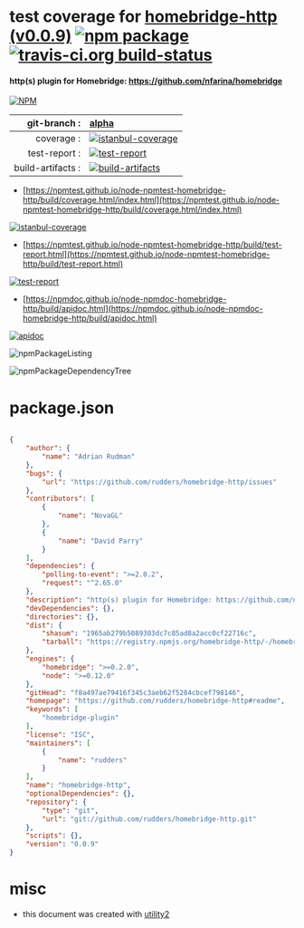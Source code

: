 # test coverage for  [homebridge-http (v0.0.9)](https://github.com/rudders/homebridge-http#readme)  [![npm package](https://img.shields.io/npm/v/npmtest-homebridge-http.svg?style=flat-square)](https://www.npmjs.org/package/npmtest-homebridge-http) [![travis-ci.org build-status](https://api.travis-ci.org/npmtest/node-npmtest-homebridge-http.svg)](https://travis-ci.org/npmtest/node-npmtest-homebridge-http)
#### http(s) plugin for Homebridge: https://github.com/nfarina/homebridge

[![NPM](https://nodei.co/npm/homebridge-http.png?downloads=true&downloadRank=true&stars=true)](https://www.npmjs.com/package/homebridge-http)

| git-branch : | [alpha](https://github.com/npmtest/node-npmtest-homebridge-http/tree/alpha)|
|--:|:--|
| coverage : | [![istanbul-coverage](https://npmtest.github.io/node-npmtest-homebridge-http/build/coverage.badge.svg)](https://npmtest.github.io/node-npmtest-homebridge-http/build/coverage.html/index.html)|
| test-report : | [![test-report](https://npmtest.github.io/node-npmtest-homebridge-http/build/test-report.badge.svg)](https://npmtest.github.io/node-npmtest-homebridge-http/build/test-report.html)|
| build-artifacts : | [![build-artifacts](https://npmtest.github.io/node-npmtest-homebridge-http/glyphicons_144_folder_open.png)](https://github.com/npmtest/node-npmtest-homebridge-http/tree/gh-pages/build)|

- [https://npmtest.github.io/node-npmtest-homebridge-http/build/coverage.html/index.html](https://npmtest.github.io/node-npmtest-homebridge-http/build/coverage.html/index.html)

[![istanbul-coverage](https://npmtest.github.io/node-npmtest-homebridge-http/build/screenCapture.buildCi.browser.%252Ftmp%252Fbuild%252Fcoverage.lib.html.png)](https://npmtest.github.io/node-npmtest-homebridge-http/build/coverage.html/index.html)

- [https://npmtest.github.io/node-npmtest-homebridge-http/build/test-report.html](https://npmtest.github.io/node-npmtest-homebridge-http/build/test-report.html)

[![test-report](https://npmtest.github.io/node-npmtest-homebridge-http/build/screenCapture.buildCi.browser.%252Ftmp%252Fbuild%252Ftest-report.html.png)](https://npmtest.github.io/node-npmtest-homebridge-http/build/test-report.html)

- [https://npmdoc.github.io/node-npmdoc-homebridge-http/build/apidoc.html](https://npmdoc.github.io/node-npmdoc-homebridge-http/build/apidoc.html)

[![apidoc](https://npmdoc.github.io/node-npmdoc-homebridge-http/build/screenCapture.buildCi.browser.%252Ftmp%252Fbuild%252Fapidoc.html.png)](https://npmdoc.github.io/node-npmdoc-homebridge-http/build/apidoc.html)

![npmPackageListing](https://npmtest.github.io/node-npmtest-homebridge-http/build/screenCapture.npmPackageListing.svg)

![npmPackageDependencyTree](https://npmtest.github.io/node-npmtest-homebridge-http/build/screenCapture.npmPackageDependencyTree.svg)



# package.json

```json

{
    "author": {
        "name": "Adrian Rudman"
    },
    "bugs": {
        "url": "https://github.com/rudders/homebridge-http/issues"
    },
    "contributors": [
        {
            "name": "NovaGL"
        },
        {
            "name": "David Parry"
        }
    ],
    "dependencies": {
        "polling-to-event": ">=2.0.2",
        "request": "^2.65.0"
    },
    "description": "http(s) plugin for Homebridge: https://github.com/nfarina/homebridge",
    "devDependencies": {},
    "directories": {},
    "dist": {
        "shasum": "1965ab279b5089303dc7c85ad8a2acc0cf22716c",
        "tarball": "https://registry.npmjs.org/homebridge-http/-/homebridge-http-0.0.9.tgz"
    },
    "engines": {
        "homebridge": ">=0.2.0",
        "node": ">=0.12.0"
    },
    "gitHead": "f8a497ae79416f345c3aeb62f5284cbcef798146",
    "homepage": "https://github.com/rudders/homebridge-http#readme",
    "keywords": [
        "homebridge-plugin"
    ],
    "license": "ISC",
    "maintainers": [
        {
            "name": "rudders"
        }
    ],
    "name": "homebridge-http",
    "optionalDependencies": {},
    "repository": {
        "type": "git",
        "url": "git://github.com/rudders/homebridge-http.git"
    },
    "scripts": {},
    "version": "0.0.9"
}
```



# misc
- this document was created with [utility2](https://github.com/kaizhu256/node-utility2)
